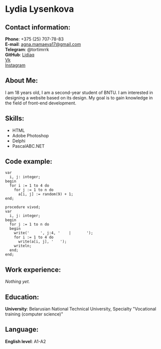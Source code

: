  # Lydia Lysenkova


 ## Contact information:  
**Phone**: +375 (25) 707-78-83  
**E-mail**: agna.mamaeva17@gmail.com  
 **Telegram**: @tortimrrk  
 **GitHub**: [Lidiaq](https://github.com/Lidiaq)  
 [Vk](https://vk.com/ll_poteryashka_ll)  
 [Instagram](https://instagram.com/ll_poteryashka_ll?igshid=YmMyMTA2M2Y=)  


 ## About Me:  
 I am 18 years old, I am a second-year student of BNTU. I am interested in designing a website based on its design. My goal is to gain knowledge in the field of front-end development.  


 ## Skills:  
 * HTML
 * Adobe Photoshop
 * Delphi
 * PascalABC.NET  


 ## Code example:  
```procedure wwod;  
var
  i, j: integer;
begin
  for i := 1 to 4 do
    for j := 1 to n do
      a[i, j] := random(9) + 1; 
end;

procedure vivod;
var
  i, j: integer;
begin
  for j := 1 to n do
  begin
    write('     ', j:4, '    |       ');
    for i := 1 to 4 do
      write(a[i, j], '   '); 
    writeln;
  end;
end;
```  


## Work experience:  
*Nothing yet.*  


## Education:  
**University**: Belarusian National Technical University, Specialty "Vocational training (computer science)"  

## Language:  
**English level**: A1-A2